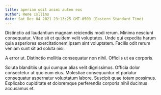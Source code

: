 ```yaml
---
title: aperiam odit animi autem eos
author: Rene Collins
date: Sat Dec 04 2021 23:13:25 GMT-0500 (Eastern Standard Time)
---
```

Distinctio ad laudantium magnam reiciendis modi rerum. Minima nesciunt consequatur. Vitae sit et quidem velit voluptates. Unde qui expedita harum quia asperiores exercitationem ipsam sint voluptatem. Facilis odit rerum veniam sunt sit ad soluta nisi.

 A error ut. Distinctio mollitia consequatur non nihil. Officiis ut ea corporis.

 Soluta blanditiis ut qui cumque alias velit dignissimos. Officia dolor consectetur ut quo eum eius. Molestiae consequuntur et pariatur consequatur aspernatur voluptatum labore. Suscipit quae totam possimus. Explicabo cupiditate et doloremque perferendis corporis nihil ducimus accusamus et.